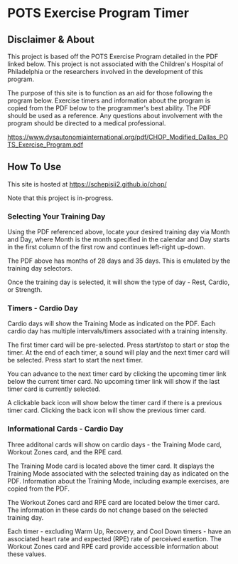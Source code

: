 # POTS Exercise Program Timer

## Disclaimer & About

This project is based off the POTS Exercise Program detailed in the PDF linked below. This project is not associated with the Children's Hospital of Philadelphia or the researchers involved in the development of this program. 

The purpose of this site is to function as an aid for those following the program below. Exercise timers and information about the program is copied from the PDF below to the programmer's best ability. The PDF should be used as a reference. Any questions about involvement with the program should be directed to a medical professional.

https://www.dysautonomiainternational.org/pdf/CHOP_Modified_Dallas_POTS_Exercise_Program.pdf

## How To Use

This site is hosted at https://schepisii2.github.io/chop/

Note that this project is in-progress.

### Selecting Your Training Day

Using the PDF referenced above, locate your desired training day via Month and Day, where Month is the month specified in the calendar and Day starts in the first column of the first row and continues left-right up-down. 

The PDF above has months of 28 days and 35 days. This is emulated by the training day selectors.

Once the training day is selected, it will show the type of day - Rest, Cardio, or Strength.

### Timers - Cardio Day

Cardio days will show the Training Mode as indicated on the PDF. Each cardio day has multiple intervals/timers associated with a training intensity. 

The first timer card will be pre-selected. Press start/stop to start or stop the timer. At the end of each timer, a sound will play and the next timer card will be selected. Press start to start the next timer.

You can advance to the next timer card by clicking the upcoming timer link below the current timer card. No upcoming timer link will show if the last timer card is currently selected.

A clickable back icon will show below the timer card if there is a previous timer card. Clicking the back icon will show the previous timer card.

### Informational Cards - Cardio Day

Three additonal cards will show on cardio days - the Training Mode card, Workout Zones card, and the RPE card.

The Training Mode card is located above the timer card. It displays the Training Mode associated with the selected training day as indicated on the PDF. Information about the Training Mode, including example exercises, are copied from the PDF.

The Workout Zones card and RPE card are located below the timer card. The information in these cards do not change based on the selected training day.

Each timer - excluding Warm Up, Recovery, and Cool Down timers - have an associated heart rate and expected (RPE) rate of perceived exertion. The Workout Zones card and RPE card provide accessible information about these values.

